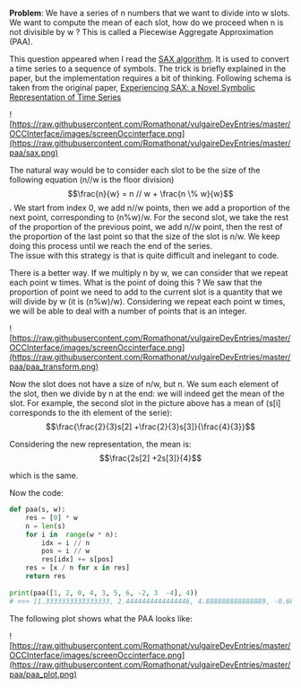 **Problem**: We have a series of n numbers that we want to divide into w slots. We want to compute the mean of each slot, how do we proceed when n is not divisible by w ? This is called a Piecewise Aggregate Approximation (PAA).

This question appeared when I read the [SAX algorithm](https://cs.gmu.edu/~jessica/SAX_DAMI_preprint.pdf). It is used to convert a time series to a sequence of symbols. The trick is briefly explained in the paper, but the implementation requires a bit of thinking. Following schema is taken from the original paper, [Experiencing SAX: a Novel Symbolic Representation of Time Series](https://cs.gmu.edu/~jessica/SAX_DAMI_preprint.pdf)

![https://raw.githubusercontent.com/Romathonat/vulgaireDevEntries/master/OCCInterface/images/screenOccinterface.png](https://raw.githubusercontent.com/Romathonat/vulgaireDevEntries/master/paa/sax.png)

The natural way would be to consider each slot to be the size of the following equation (n//w is the floor division) $$\frac{n}{w} = n // w + \frac{n \% w}{w}$$. 
We start from index 0, we add n//w points, then we add a proportion of the next point, corresponding to (n%w)/w. For the second slot, we take the rest of the proportion of the previous point, we add n//w point, then the rest of the proportion of the last point so that the size of the slot is n/w. We keep doing this process until we reach the end of the series.   
The issue with this strategy is that is quite difficult and inelegant to code.

There is a better way. If we multiply n by w, we can consider that we repeat each point w times. What is the point of doing this ? We saw that the proportion of point we need to add to the current slot is a quantity that we will divide by w (it is (n%w)/w). Considering we repeat each point w times, we will be able to deal with a number of points that is an integer.


![https://raw.githubusercontent.com/Romathonat/vulgaireDevEntries/master/OCCInterface/images/screenOccinterface.png](https://raw.githubusercontent.com/Romathonat/vulgaireDevEntries/master/paa/paa_transform.png)

 
Now the slot does not have a size of n/w, but n. We sum each element of the slot, then we divide by n at the end: we will indeed get the mean of the slot. For example, the second slot in the picture above has a mean of (s[i] corresponds to the ith element of the serie):  
$$\frac{\frac{2}{3}s[2] +\frac{2}{3}s[3]}{\frac{4}{3}}$$

Considering the new representation, the mean is:  
 $$\frac{2s[2] +2s[3]}{4}$$
 
which is the same.

Now the code:

``` python
def paa(s, w):
    res = [0] * w
    n = len(s)
    for i in  range(w * n):
        idx = i // n
        pos = i // w
        res[idx] += s[pos]
    res = [x / n for x in res]
    return res
    
print(paa([1, 2, 0, 4, 3, 5, 6, -2, 3  -4], 4))
# >>> [1.3333333333333333, 2.4444444444444446, 4.888888888888889, -0.6666666666666666]
```
The following plot shows what the PAA looks like:

![https://raw.githubusercontent.com/Romathonat/vulgaireDevEntries/master/OCCInterface/images/screenOccinterface.png](https://raw.githubusercontent.com/Romathonat/vulgaireDevEntries/master/paa/paa_plot.png)
